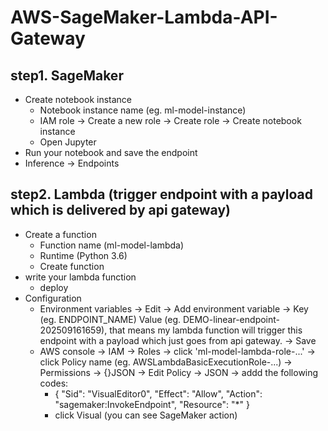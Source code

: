 # AWS-SageMaker-Lambda-API-Gateway

## step1. SageMaker
- Create notebook instance
  - Notebook instance name (eg. ml-model-instance)
  - IAM role -> Create a new role -> Create role -> Create notebook instance
  - Open Jupyter
- Run your notebook and save the endpoint
- Inference -> Endpoints

## step2. Lambda (trigger endpoint with a payload which is delivered by api gateway)
- Create a function
  - Function name (ml-model-lambda)
  - Runtime (Python 3.6)   
  - Create function
- write your lambda function
  - deploy
- Configuration
  - Environment variables -> Edit -> Add environment variable -> Key (eg. ENDPOINT_NAME) Value (eg. DEMO-linear-endpoint-202509161659), that means my lambda function will trigger this endpoint with a payload which just goes from api gateway. -> Save
  - AWS console -> IAM -> Roles -> click 'ml-model-lambda-role-...' -> click Policy name (eg. AWSLambdaBasicExecutionRole-...) -> Permissions -> {}JSON -> Edit Policy -> JSON -> addd the following codes:
    - {
        "Sid": "VisualEditor0",
      "Effect": "Allow",
      "Action": "sagemaker:InvokeEndpoint",
      "Resource": "*"
      }
    - click Visual (you can see SageMaker action)
